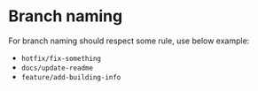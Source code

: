 # Branch naming
For branch naming should respect some rule, use below example:
- `hotfix/fix-something`
- `docs/update-readme`
- `feature/add-building-info`

